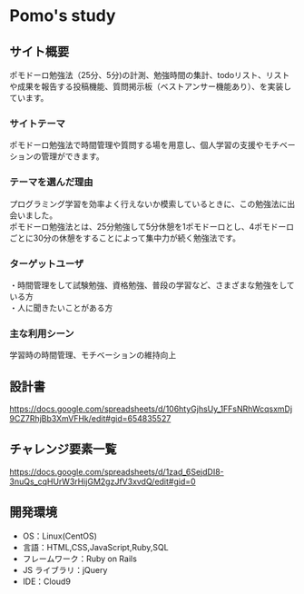 # Pomo's study

## サイト概要

ポモドーロ勉強法（25分、5分)の計測、勉強時間の集計、todoリスト、リストや成果を報告する投稿機能、質問掲示板（ベストアンサー機能あり）、を実装しています。

### サイトテーマ

ポモドーロ勉強法で時間管理や質問する場を用意し、個人学習の支援やモチベーションの管理ができます。

### テーマを選んだ理由

プログラミング学習を効率よく行えないか模索しているときに、この勉強法に出会いました。<br>
ポモドーロ勉強法とは、25分勉強して5分休憩を1ポモドーロとし、4ポモドーロごとに30分の休憩をすることによって集中力が続く勉強法です。

### ターゲットユーザ

・時間管理をして試験勉強、資格勉強、普段の学習など、さまざまな勉強をしている方<br>
・人に聞きたいことがある方

### 主な利用シーン

学習時の時間管理、モチベーションの維持向上

## 設計書

https://docs.google.com/spreadsheets/d/106htyGjhsUy_1FFsNRhWcqsxmDj9CZ7RhjBb3XmVFHk/edit#gid=654835527

## チャレンジ要素一覧

https://docs.google.com/spreadsheets/d/1zad_6SejdDI8-3nuQs_cqHUrW3rHijGM2gzJfV3xvdQ/edit#gid=0

## 開発環境

- OS：Linux(CentOS)
- 言語：HTML,CSS,JavaScript,Ruby,SQL
- フレームワーク：Ruby on Rails
- JS ライブラリ：jQuery
- IDE：Cloud9